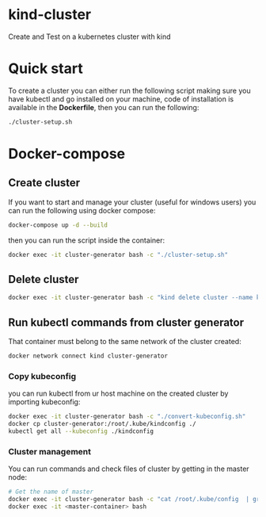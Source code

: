 # kind-cluster
Create and Test on a kubernetes cluster with kind
# Quick start
To create a cluster you can either run the following script making sure you have kubectl and go installed on your machine, code of installation is available in the **Dockerfile**, then you can run the following:
```sh
./cluster-setup.sh
```
# Docker-compose
## Create cluster
If you want to start and manage your cluster (useful for windows users) you can run the following using docker compose:
```sh
docker-compose up -d --build 
```
then you can run the script inside the container:
```sh
docker exec -it cluster-generator bash -c "./cluster-setup.sh"
```
## Delete cluster
```sh
docker exec -it cluster-generator bash -c "kind delete cluster --name k8s-cluster"
```
## Run kubectl commands from cluster generator
That container must belong to the same network of the cluster created:
```sh
docker network connect kind cluster-generator
```
### Copy kubeconfig
you can run kubectl from ur host machine on the created cluster by importing kubeconfig:
```sh
docker exec -it cluster-generator bash -c "./convert-kubeconfig.sh"
docker cp cluster-generator:/root/.kube/kindconfig ./
kubectl get all --kubeconfig ./kindconfig
```

### Cluster management
You can run commands and check files of cluster by getting in the master node:
```sh
# Get the name of master
docker exec -it cluster-generator bash -c "cat /root/.kube/config  | grep server | cut -d/ -f3 | cut -d: -f1"
docker exec -it <master-container> bash 
```

